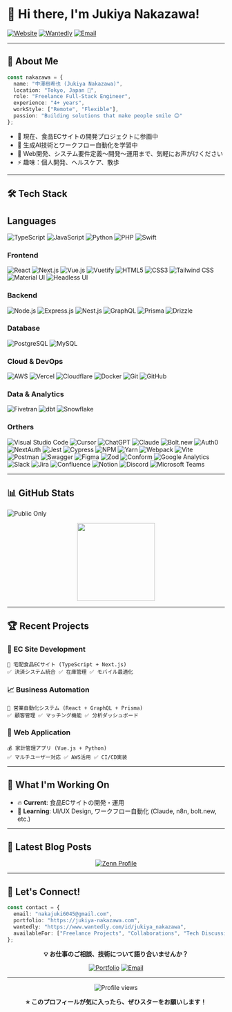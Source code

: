 # 👋 Hi there, I'm Jukiya Nakazawa!

[![Website](https://img.shields.io/badge/Portfolio-jukiya--nakazawa.com-orange?style=for-the-badge&logo=vercel&logoColor=white)](https://jukiya-nakazawa.com)
[![Wantedly](https://img.shields.io/badge/Wantedly-Profile-21D4FD?style=for-the-badge&logo=wantedly&logoColor=white)](https://www.wantedly.com/id/jukiya_nakazawa)
[![Email](https://img.shields.io/badge/Email-nakajuki6045%40gmail.com-red?style=for-the-badge&logo=gmail&logoColor=white)](mailto:nakajuki6045@gmail.com)

---

## 🚀 About Me

```typescript
const nakazawa = {
  name: "中澤樹希也 (Jukiya Nakazawa)",
  location: "Tokyo, Japan 🗾",
  role: "Freelance Full-Stack Engineer",
  experience: "4+ years",
  workStyle: ["Remote", "Flexible"],
  passion: "Building solutions that make people smile 😊"
};
```

- 🔭 現在、食品ECサイトの開発プロジェクトに参画中
- 🌱 生成AI技術とワークフロー自動化を学習中
- 💬 Web開発、システム要件定義〜開発〜運用まで、気軽にお声がけください
- ⚡ 趣味：個人開発、ヘルスケア、散歩

---

## 🛠️ Tech Stack

## **Languages**
![TypeScript](https://img.shields.io/badge/TypeScript-007ACC?style=for-the-badge&logo=typescript&logoColor=white)
![JavaScript](https://img.shields.io/badge/JavaScript-F7DF1E?style=for-the-badge&logo=javascript&logoColor=black)
![Python](https://img.shields.io/badge/Python-3776AB?style=for-the-badge&logo=python&logoColor=white)
![PHP](https://img.shields.io/badge/PHP-777BB4?style=for-the-badge&logo=php&logoColor=white)
![Swift](https://img.shields.io/badge/Swift-FA7343?style=for-the-badge&logo=swift&logoColor=white)

### **Frontend**
![React](https://img.shields.io/badge/React-20232A?style=for-the-badge&logo=react&logoColor=61DAFB)
![Next.js](https://img.shields.io/badge/Next.js-000000?style=for-the-badge&logo=next.js&logoColor=white)
![Vue.js](https://img.shields.io/badge/Vue.js-35495E?style=for-the-badge&logo=vue.js&logoColor=4FC08D)
![Vuetify](https://img.shields.io/badge/Vuetify-1867C0?style=for-the-badge&logo=vuetify&logoColor=white)
![HTML5](https://img.shields.io/badge/HTML5-E34F26?style=for-the-badge&logo=html5&logoColor=white)
![CSS3](https://img.shields.io/badge/CSS3-1572B6?style=for-the-badge&logo=css3&logoColor=white)
![Tailwind CSS](https://img.shields.io/badge/Tailwind_CSS-38B2AC?style=for-the-badge&logo=tailwind-css&logoColor=white)
![Material UI](https://img.shields.io/badge/Material--UI-0081CB?style=for-the-badge&logo=material-ui&logoColor=white)
![Headless UI](https://img.shields.io/badge/Headless_UI-66E3FF?style=for-the-badge&logo=headlessui&logoColor=black)

### **Backend**
![Node.js](https://img.shields.io/badge/Node.js-43853D?style=for-the-badge&logo=node.js&logoColor=white)
![Express.js](https://img.shields.io/badge/Express.js-404D59?style=for-the-badge&logo=express&logoColor=white)
![Nest.js](https://img.shields.io/badge/Nest.js-E0234E?style=for-the-badge&logo=nestjs&logoColor=white)
![GraphQL](https://img.shields.io/badge/GraphQL-E10098?style=for-the-badge&logo=graphql&logoColor=white)
![Prisma](https://img.shields.io/badge/Prisma-3982CE?style=for-the-badge&logo=Prisma&logoColor=white)
![Drizzle](https://img.shields.io/badge/Drizzle-C5F74F?style=for-the-badge&logo=drizzle&logoColor=black)

### **Database**
![PostgreSQL](https://img.shields.io/badge/PostgreSQL-316192?style=for-the-badge&logo=postgresql&logoColor=white)
![MySQL](https://img.shields.io/badge/MySQL-005C84?style=for-the-badge&logo=mysql&logoColor=white)

### **Cloud & DevOps**
![AWS](https://img.shields.io/badge/Amazon_AWS-FF9900?style=for-the-badge&logo=amazonaws&logoColor=white)
![Vercel](https://img.shields.io/badge/Vercel-000000?style=for-the-badge&logo=vercel&logoColor=white)
![Cloudflare](https://img.shields.io/badge/Cloudflare-F38020?style=for-the-badge&logo=cloudflare&logoColor=white)
![Docker](https://img.shields.io/badge/Docker-2496ED?style=for-the-badge&logo=docker&logoColor=white)
![Git](https://img.shields.io/badge/Git-F05032?style=for-the-badge&logo=git&logoColor=white)
![GitHub](https://img.shields.io/badge/GitHub-100000?style=for-the-badge&logo=github&logoColor=white)

### **Data & Analytics**
![Fivetran](https://img.shields.io/badge/Fivetran-4B8BBE?style=for-the-badge&logo=fivetran&logoColor=white)
![dbt](https://img.shields.io/badge/dbt-FF694B?style=for-the-badge&logo=dbt&logoColor=white)
![Snowflake](https://img.shields.io/badge/Snowflake-29B5E8?style=for-the-badge&logo=snowflake&logoColor=white)

### **Orthers**
![Visual Studio Code](https://img.shields.io/badge/VS_Code-0078D4?style=for-the-badge&logo=visual%20studio%20code&logoColor=white)
![Cursor](https://img.shields.io/badge/Cursor-000000?style=for-the-badge&logo=cursor&logoColor=white)
![ChatGPT](https://img.shields.io/badge/ChatGPT-74AA9C?style=for-the-badge&logo=openai&logoColor=white)
![Claude](https://img.shields.io/badge/Claude-CC785C?style=for-the-badge&logo=anthropic&logoColor=white)
![Bolt.new](https://img.shields.io/badge/Bolt.new-FF6B35?style=for-the-badge&logoColor=white)
![Auth0](https://img.shields.io/badge/Auth0-EB5424?style=for-the-badge&logo=auth0&logoColor=white)
![NextAuth](https://img.shields.io/badge/NextAuth.js-000000?style=for-the-badge&logo=next.js&logoColor=white)
![Jest](https://img.shields.io/badge/Jest-C21325?style=for-the-badge&logo=jest&logoColor=white)
![Cypress](https://img.shields.io/badge/Cypress-17202C?style=for-the-badge&logo=cypress&logoColor=white)
![NPM](https://img.shields.io/badge/NPM-%23000000.svg?style=for-the-badge&logo=npm&logoColor=white)
![Yarn](https://img.shields.io/badge/yarn-%232C8EBB.svg?style=for-the-badge&logo=yarn&logoColor=white)
![Webpack](https://img.shields.io/badge/webpack-%238DD6F9.svg?style=for-the-badge&logo=webpack&logoColor=black)
![Vite](https://img.shields.io/badge/vite-%23646CFF.svg?style=for-the-badge&logo=vite&logoColor=white)
![Postman](https://img.shields.io/badge/Postman-FF6C37?style=for-the-badge&logo=postman&logoColor=white)
![Swagger](https://img.shields.io/badge/-Swagger-%23Clojure?style=for-the-badge&logo=swagger&logoColor=white)
![Figma](https://img.shields.io/badge/Figma-F24E1E?style=for-the-badge&logo=figma&logoColor=white)
![Zod](https://img.shields.io/badge/Zod-3068B7?style=for-the-badge&logo=zod&logoColor=white)
![Conform](https://img.shields.io/badge/Conform-FF6B6B?style=for-the-badge&logoColor=white)
![Google Analytics](https://img.shields.io/badge/Google%20Analytics-E37400?style=for-the-badge&logo=google%20analytics&logoColor=white)
![Slack](https://img.shields.io/badge/Slack-4A154B?style=for-the-badge&logo=slack&logoColor=white)
![Jira](https://img.shields.io/badge/Jira-0052CC?style=for-the-badge&logo=Jira&logoColor=white)
![Confluence](https://img.shields.io/badge/confluence-%23172BF4.svg?style=for-the-badge&logo=confluence&logoColor=white)
![Notion](https://img.shields.io/badge/Notion-%23000000.svg?style=for-the-badge&logo=notion&logoColor=white)
![Discord](https://img.shields.io/badge/Discord-7289DA?style=for-the-badge&logo=discord&logoColor=white)
![Microsoft Teams](https://img.shields.io/badge/Microsoft_Teams-6264A7?style=for-the-badge&logo=microsoft-teams&logoColor=white)

---

## 📊 GitHub Stats

![Public Only](https://img.shields.io/badge/Stats-Public_Repos_Only-blue?style=flat-square)

<div align="center">
  <img height="180em" src="https://github-readme-stats.vercel.app/api/top-langs/?username=nakazawa-juk&layout=compact&langs_count=7&theme=tokyonight"/>
</div>

---

## 🏆 Recent Projects

### 🛒 **EC Site Development**
```
🍰 宅配食品ECサイト (TypeScript + Next.js)
✅ 決済システム統合 ✅ 在庫管理 ✅ モバイル最適化
```

### 📈 **Business Automation**
```
🤖 営業自動化システム (React + GraphQL + Prisma)
✅ 顧客管理 ✅ マッチング機能 ✅ 分析ダッシュボード
```

### 📱 **Web Application**
```
💰 家計管理アプリ (Vue.js + Python)
✅ マルチユーザー対応 ✅ AWS活用 ✅ CI/CD実装
```

---

## 🎯 What I'm Working On

- 🔥 **Current**: 食品ECサイトの開発・運用
- 🎯 **Learning**: UI/UX Design, ワークフロー自動化 (Claude, n8n, bolt.new, etc.)


---

## 📝 Latest Blog Posts

<div align="center">

[![Zenn Profile](https://img.shields.io/badge/Zenn-技術記事を投稿中-3EA8FF?style=for-the-badge&logo=zenn&logoColor=white)](https://zenn.dev/musc)

</div>

---

## 🤝 Let's Connect!

```typescript
const contact = {
  email: "nakajuki6045@gmail.com",
  portfolio: "https://jukiya-nakazawa.com",
  wantedly: "https://www.wantedly.com/id/jukiya_nakazawa",
  availableFor: ["Freelance Projects", "Collaborations", "Tech Discussions"]
};
```

<div align="center">

**💡 お仕事のご相談、技術について語り合いませんか？**

[![Portfolio](https://img.shields.io/badge/Portfolio-Visit_Now-orange?style=for-the-badge&logo=vercel)](https://jukiya-nakazawa.com)
[![Email](https://img.shields.io/badge/Contact-Send_Email-red?style=for-the-badge&logo=gmail)](mailto:nakajuki6045@gmail.com)

</div>

---

<div align="center">
  <img src="https://komarev.com/ghpvc/?username=nakazawa-juk&color=blueviolet&style=flat-square&label=Profile+Views" alt="Profile views" />
</div>

<div align="center">

**⭐ このプロフィールが気に入ったら、ぜひスターをお願いします！**

</div>
